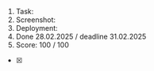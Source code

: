 1. Task: 
2. Screenshot:
3. Deployment: 
4. Done 28.02.2025 / deadline 31.02.2025
5. Score: 100 / 100
  - [x] 
